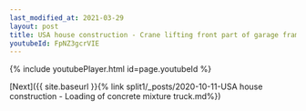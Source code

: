 ```yaml
---
last_modified_at: 2021-03-29
layout: post
title: USA house construction - Crane lifting front part of garage frame whatsapp status
youtubeId: FpNZ3gcrVIE
---
```


{% include youtubePlayer.html id=page.youtubeId %}

[Next]({{ site.baseurl }}{% link split1/_posts/2020-10-11-USA house construction - Loading of concrete mixture truck.md%})
